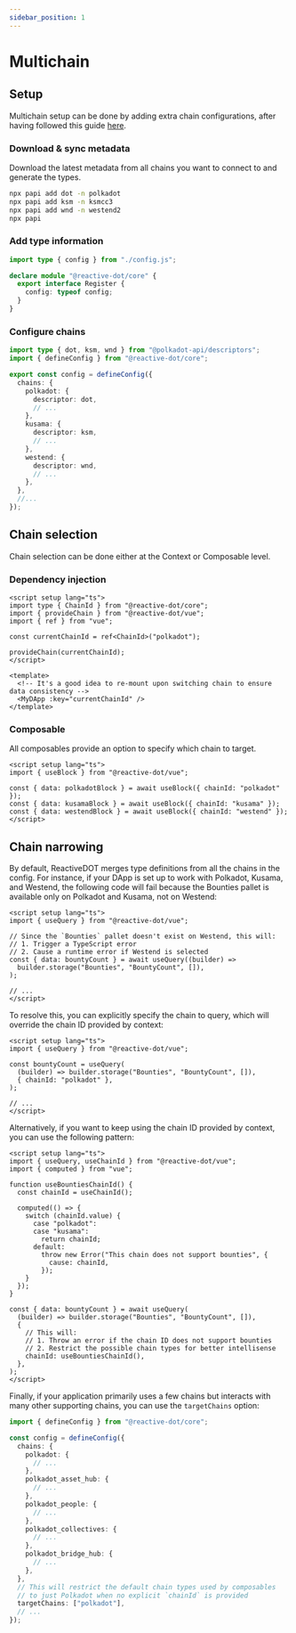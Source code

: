 ```yaml
---
sidebar_position: 1
---
```


# Multichain

## Setup

Multichain setup can be done by adding extra chain configurations, after having followed this guide [here](../getting-started/setup.mdx).

### Download & sync metadata

Download the latest metadata from all chains you want to connect to and generate the types.

```sh
npx papi add dot -n polkadot
npx papi add ksm -n ksmcc3
npx papi add wnd -n westend2
npx papi
```

### Add type information

```ts title="reactive-dot.d.ts"
import type { config } from "./config.js";

declare module "@reactive-dot/core" {
  export interface Register {
    config: typeof config;
  }
}
```

### Configure chains

```ts title="config.ts"
import type { dot, ksm, wnd } from "@polkadot-api/descriptors";
import { defineConfig } from "@reactive-dot/core";

export const config = defineConfig({
  chains: {
    polkadot: {
      descriptor: dot,
      // ...
    },
    kusama: {
      descriptor: ksm,
      // ...
    },
    westend: {
      descriptor: wnd,
      // ...
    },
  },
  //...
});
```

## Chain selection

Chain selection can be done either at the Context or Composable level.

### Dependency injection

```vue
<script setup lang="ts">
import type { ChainId } from "@reactive-dot/core";
import { provideChain } from "@reactive-dot/vue";
import { ref } from "vue";

const currentChainId = ref<ChainId>("polkadot");

provideChain(currentChainId);
</script>

<template>
  <!-- It's a good idea to re-mount upon switching chain to ensure data consistency -->
  <MyDApp :key="currentChainId" />
</template>
```

### Composable

All composables provide an option to specify which chain to target.

```vue
<script setup lang="ts">
import { useBlock } from "@reactive-dot/vue";

const { data: polkadotBlock } = await useBlock({ chainId: "polkadot" });
const { data: kusamaBlock } = await useBlock({ chainId: "kusama" });
const { data: westendBlock } = await useBlock({ chainId: "westend" });
</script>
```

## Chain narrowing

By default, ReactiveDOT merges type definitions from all the chains in the config. For instance, if your DApp is set up to work with Polkadot, Kusama, and Westend, the following code will fail because the Bounties pallet is available only on Polkadot and Kusama, not on Westend:

```vue
<script setup lang="ts">
import { useQuery } from "@reactive-dot/vue";

// Since the `Bounties` pallet doesn't exist on Westend, this will:
// 1. Trigger a TypeScript error
// 2. Cause a runtime error if Westend is selected
const { data: bountyCount } = await useQuery((builder) =>
  builder.storage("Bounties", "BountyCount", []),
);

// ...
</script>
```

To resolve this, you can explicitly specify the chain to query, which will override the chain ID provided by context:

```vue
<script setup lang="ts">
import { useQuery } from "@reactive-dot/vue";

const bountyCount = useQuery(
  (builder) => builder.storage("Bounties", "BountyCount", []),
  { chainId: "polkadot" },
);

// ...
</script>
```

Alternatively, if you want to keep using the chain ID provided by context, you can use the following pattern:

```vue
<script setup lang="ts">
import { useQuery, useChainId } from "@reactive-dot/vue";
import { computed } from "vue";

function useBountiesChainId() {
  const chainId = useChainId();

  computed(() => {
    switch (chainId.value) {
      case "polkadot":
      case "kusama":
        return chainId;
      default:
        throw new Error("This chain does not support bounties", {
          cause: chainId,
        });
    }
  });
}

const { data: bountyCount } = await useQuery(
  (builder) => builder.storage("Bounties", "BountyCount", []),
  {
    // This will:
    // 1. Throw an error if the chain ID does not support bounties
    // 2. Restrict the possible chain types for better intellisense
    chainId: useBountiesChainId(),
  },
);
</script>
```

Finally, if your application primarily uses a few chains but interacts with many other supporting chains, you can use the `targetChains` option:

```ts
import { defineConfig } from "@reactive-dot/core";

const config = defineConfig({
  chains: {
    polkadot: {
      // ...
    },
    polkadot_asset_hub: {
      // ...
    },
    polkadot_people: {
      // ...
    },
    polkadot_collectives: {
      // ...
    },
    polkadot_bridge_hub: {
      // ...
    },
  },
  // This will restrict the default chain types used by composables
  // to just Polkadot when no explicit `chainId` is provided
  targetChains: ["polkadot"],
  // ...
});
```
